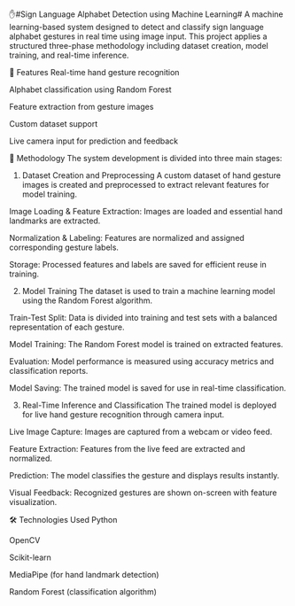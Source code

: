 ✋#Sign Language Alphabet Detection using Machine Learning#
A machine learning-based system designed to detect and classify sign language alphabet gestures in real time using image input. This project applies a structured three-phase methodology including dataset creation, model training, and real-time inference.

📌 Features
Real-time hand gesture recognition

Alphabet classification using Random Forest

Feature extraction from gesture images

Custom dataset support

Live camera input for prediction and feedback

🧠 Methodology
The system development is divided into three main stages:

1. Dataset Creation and Preprocessing
A custom dataset of hand gesture images is created and preprocessed to extract relevant features for model training.

Image Loading & Feature Extraction: Images are loaded and essential hand landmarks are extracted.

Normalization & Labeling: Features are normalized and assigned corresponding gesture labels.

Storage: Processed features and labels are saved for efficient reuse in training.

2. Model Training
The dataset is used to train a machine learning model using the Random Forest algorithm.

Train-Test Split: Data is divided into training and test sets with a balanced representation of each gesture.

Model Training: The Random Forest model is trained on extracted features.

Evaluation: Model performance is measured using accuracy metrics and classification reports.

Model Saving: The trained model is saved for use in real-time classification.

3. Real-Time Inference and Classification
The trained model is deployed for live hand gesture recognition through camera input.

Live Image Capture: Images are captured from a webcam or video feed.

Feature Extraction: Features from the live feed are extracted and normalized.

Prediction: The model classifies the gesture and displays results instantly.

Visual Feedback: Recognized gestures are shown on-screen with feature visualization.

🛠️ Technologies Used
Python

OpenCV

Scikit-learn

MediaPipe (for hand landmark detection)

Random Forest (classification algorithm)
